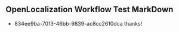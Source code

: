 ## OpenLocalization Workflow Test MarkDown
* 834ee9ba-70f3-46bb-9839-ac8cc2610dca thanks!

<!--HONumber=Aug16_HO3-->


